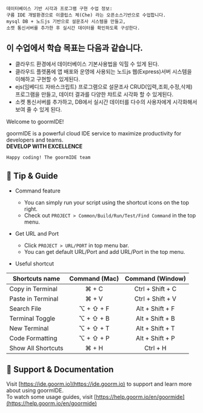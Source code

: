 ```
데이터베이스 기반 시각과 프로그램 구현 수업 정보:
구름 IDE 개발환경으로 이클립스 체(Che) 라는 오픈소스기반으로 수업합니다.
mysql DB + 노드js 기반으로 설문조사 시스템을 만들고, 
소켓 통신서버를 추가한 후 실시간 데이터를 확인하도록 구성한다.
```

## 이 수업에서 학습 목표는 다음과 같습니다.
* 클라우드 환경에서 데이터베이스 기본사용법을 익힐 수 있게 된다.
* 클라우드 플렛폼에 앱 배포와 운영에 사용되는 노드js 웹(Express)서버 시스템을 이해하고 구현할 수 있게된다.
* ejs(임베디드 자바스크립트) 프로그램으로 설문조사 CRUD(입력,조회,수정,삭제) 프로그램을 만들고, 데이터 결과를 다양한 챠트로 시각화 할 수 있게된다.
* 소켓 통신서버를 추가하고, DB에서 실시간 데이터를 다수의 사용자에게 시각화해서 보여 줄 수 있게 된다.

Welcome to goormIDE!

goormIDE is a powerful cloud IDE service to maximize productivity for developers and teams.  
**DEVELOP WITH EXCELLENCE**  

`Happy coding! The goormIDE team`


## 🔧 Tip & Guide

* Command feature
	* You can simply run your script using the shortcut icons on the top right.
	* Check out `PROJECT > Common/Build/Run/Test/Find Command` in the top menu.
	
* Get URL and Port
	* Click `PROJECT > URL/PORT` in top menu bar.
	* You can get default URL/Port and add URL/Port in the top menu.

* Useful shortcut
	
| Shortcuts name     | Command (Mac) | Command (Window) |
| ------------------ | :-----------: | :--------------: |
| Copy in Terminal   | ⌘ + C         | Ctrl + Shift + C |
| Paste in Terminal  | ⌘ + V         | Ctrl + Shift + V |
| Search File        | ⌥ + ⇧ + F     | Alt + Shift + F  |
| Terminal Toggle    | ⌥ + ⇧ + B     | Alt + Shift + B  |
| New Terminal       | ⌥ + ⇧ + T     | Alt + Shift + T  |
| Code Formatting    | ⌥ + ⇧ + P     | Alt + Shift + P  |
| Show All Shortcuts | ⌘ + H         | Ctrl + H         |

## 💬 Support & Documentation

Visit [https://ide.goorm.io](https://ide.goorm.io) to support and learn more about using goormIDE.  
To watch some usage guides, visit [https://help.goorm.io/en/goormide](https://help.goorm.io/en/goormide)
